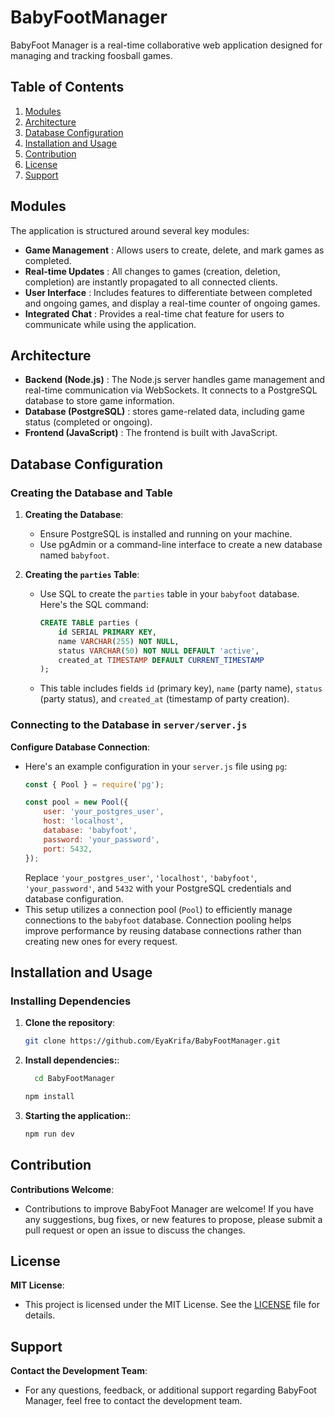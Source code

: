 # BabyFootManager
BabyFoot Manager is a real-time collaborative web application designed for managing and tracking foosball games.
## Table of Contents

1. [Modules](#modules)
2. [Architecture](#architecture)
3. [Database Configuration](#database-configuration)
4. [Installation and Usage](#installation-and-usage)
5. [Contribution](#contribution)
6. [License](#license)
7. [Support](#support)

## Modules

The application is structured around several key modules:

- **Game Management** : Allows users to create, delete, and mark games as completed.
- **Real-time Updates** : All changes to games (creation, deletion, completion) are instantly propagated to all connected clients.
- **User Interface** : Includes features to differentiate between completed and ongoing games, and display a real-time counter of ongoing games.
- **Integrated Chat** : Provides a real-time chat feature for users to communicate while using the application.

## Architecture
- **Backend (Node.js)** : The Node.js server handles game management and real-time communication via WebSockets. It connects to a PostgreSQL database to store game information.
- **Database (PostgreSQL)** : stores game-related data, including game status (completed or ongoing).
- **Frontend (JavaScript)** : The frontend is built with JavaScript.
  
## Database Configuration
### Creating the Database and Table

1. **Creating the Database**:
   - Ensure PostgreSQL is installed and running on your machine.
   - Use pgAdmin or a command-line interface to create a new database named `babyfoot`.

2. **Creating the `parties` Table**:
   - Use SQL to create the `parties` table in your `babyfoot` database. Here's the SQL command:
     ```sql
     CREATE TABLE parties (
         id SERIAL PRIMARY KEY,
         name VARCHAR(255) NOT NULL,
         status VARCHAR(50) NOT NULL DEFAULT 'active',
         created_at TIMESTAMP DEFAULT CURRENT_TIMESTAMP
     );
     ```
   - This table includes fields `id` (primary key), `name` (party name), `status` (party status), and `created_at` (timestamp of party creation).
### Connecting to the Database in `server/server.js`
**Configure Database Connection**:
   - Here's an example configuration in your `server.js` file using `pg`:
     ```javascript
     const { Pool } = require('pg');

     const pool = new Pool({
         user: 'your_postgres_user',
         host: 'localhost',
         database: 'babyfoot',
         password: 'your_password',
         port: 5432,
     });
     ```
     Replace `'your_postgres_user'`, `'localhost'`, `'babyfoot'`, `'your_password'`, and `5432` with your PostgreSQL credentials and database configuration.
   - This setup utilizes a connection pool (`Pool`) to efficiently manage connections to the `babyfoot` database. Connection pooling helps improve performance by reusing database connections rather than creating new ones for every request.
     
## Installation and Usage

### Installing Dependencies

1. **Clone the repository**:
     ```bash
     git clone https://github.com/EyaKrifa/BabyFootManager.git
     ```
2. **Install dependencies:**:
   ```bash
     cd BabyFootManager
     ```
      ```bash
     npm install
     ```
3. **Starting the application:**:
     ```bash
     npm run dev
     ```
## Contribution
**Contributions Welcome**:
   - Contributions to improve BabyFoot Manager are welcome! If you have any suggestions, bug fixes, or new features to propose, please submit a pull request or open an issue to discuss the changes.

## License
**MIT License**:
   - This project is licensed under the MIT License. See the [LICENSE](LICENSE) file for details.

## Support
**Contact the Development Team**:
   - For any questions, feedback, or additional support regarding BabyFoot Manager, feel free to contact the development team.
